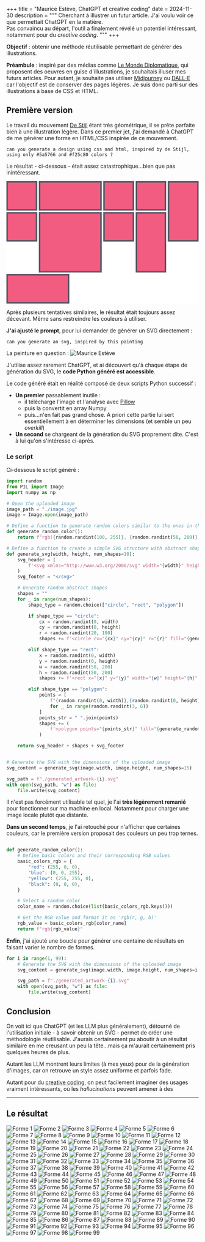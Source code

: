 +++
title = "Maurice Estève, ChatGPT et creative coding"
date = 2024-11-30
description = """
Cherchant à illustrer un futur article. J'ai voulu voir ce que permettait ChatGPT en la matière. <br>
Pas convaincu au départ, l'outil a finalement révélé un potentiel intéressant, notamment pour du _creative coding_.
"""
+++

**Objectif** : obtenir une méthode réutilisable permettant de générer des illustrations.

**Préambule** : inspiré par des médias comme [Le Monde Diplomatique](https://www.monde-diplomatique.fr), qui proposent des oeuvres en guise d'illustrations, je souhaitais illuser mes futurs articles.
Pour autant, je souhaite pas utiliser [Midjourney](https://en.wikipedia.org/wiki/Midjourney) ou [DALL-E](https://en.wikipedia.org/wiki/DALL-E) car l'objectif est de conserver des pages légères. Je suis donc parti sur des illustrations à base de CSS et HTML.

## Première version

Le travail du mouvement [De Stijl](https://fr.wikipedia.org/wiki/De_Stijl) étant très géométrique, il se prête parfaite bien à une illustration légère.
Dans ce premier jet, j'ai demandé à ChatGPT de me générer une forme en HTML/CSS inspirée de ce mouvement.

```
can you generate a design using css and html, inspired by de Stijl, using only #5a5766 and #f25c80 colors ?
```

Le résultat - ci-dessous - était assez catastrophique...bien que pas inintéressant.

<style>
    #de-stijl.container {
        display: grid;
        grid-template-columns: repeat(6, 1fr);
        grid-template-rows: repeat(4, 1fr);
        gap: 4px;
        height: 20rem;
        background-color: white;
    }
    #de-stijl .block {
        background-color: #f25c80;
        border: 4px solid #5a5766;
    }
    #de-stijl .tall { grid-row: span 2; }
    #de-stijl .wide { grid-column: span 2; }
    #de-stijl .large { grid-column: span 2; grid-row: span 2; }
</style>
<div class="container" id="de-stijl">
    <div class="block"></div>
    <div class="block wide"></div>
    <div class="block"></div>
    <div class="block"></div>
    <div class="block tall"></div>
    <div class="block"></div>
    <div class="block large"></div>
    <div class="block"></div>
    <div class="block tall"></div>
    <div class="block wide"></div>
</div>

Après plusieurs tentatives similaires, le résultat était toujours assez décevant.
Même sans restreindre les couleurs à utiliser.

**J'ai ajusté le prompt**, pour lui demander de générer un SVG directement :
```
can you generate an svg, inspired by this painting
```

La peinture en question :
![Maurice Estève](./image.jpg)

J'utilise assez rarement ChatGPT, et ai découvert qu'à chaque étape de génération du SVG, le **code Python généré est accessible**.

Le code généré était en réalité composé de deux scripts Python successif :
- **Un premier** passablement inutile :
  - il télécharge l'image et l'analyse avec [Pillow](https://github.com/python-pillow/Pillow)
  - puis la convertit en array Numpy
  - puis...n'en fait pas grand chose. A priori cette partie lui sert essentiellement à en déterminer les dimensions (et semble un peu _overkill_)
- **Un second** se chargeant de la génération du SVG proprement dite. C'est à lui qu'on s'intéresse ci-après.

### Le script

Ci-dessous le script généré :

```py
import random
from PIL import Image
import numpy as np

# Open the uploaded image
image_path = "./image.jpg"
image = Image.open(image_path)

# Define a function to generate random colors similar to the ones in the image
def generate_random_color():
    return f"rgb({random.randint(100, 255)}, {random.randint(50, 200)}, {random.randint(50, 255)})"

# Define a function to create a simple SVG structure with abstract shapes
def generate_svg(width, height, num_shapes=10):
    svg_header = (
        f'<svg xmlns="http://www.w3.org/2000/svg" width="{width}" height="{height}">'
    )
    svg_footer = "</svg>"

    # Generate random abstract shapes
    shapes = ""
    for _ in range(num_shapes):
        shape_type = random.choice(["circle", "rect", "polygon"])

        if shape_type == "circle":
            cx = random.randint(0, width)
            cy = random.randint(0, height)
            r = random.randint(20, 100)
            shapes += f'<circle cx="{cx}" cy="{cy}" r="{r}" fill="{generate_random_color()}" />'

        elif shape_type == "rect":
            x = random.randint(0, width)
            y = random.randint(0, height)
            w = random.randint(50, 200)
            h = random.randint(50, 200)
            shapes += f'<rect x="{x}" y="{y}" width="{w}" height="{h}" fill="{generate_random_color()}" />'

        elif shape_type == "polygon":
            points = [
                f"{random.randint(0, width)},{random.randint(0, height)}"
                for _ in range(random.randint(3, 6))
            ]
            points_str = " ".join(points)
            shapes += (
                f'<polygon points="{points_str}" fill="{generate_random_color()}" />'
            )

    return svg_header + shapes + svg_footer


# Generate the SVG with the dimensions of the uploaded image
svg_content = generate_svg(image.width, image.height, num_shapes=15)

svg_path = f"./generated_artwork-{i}.svg"
with open(svg_path, "w") as file:
    file.write(svg_content)
```

Il n'est pas forcément utilisable tel quel, je l'ai **très légèrement remanié** pour fonctionner sur ma machine en local.
Notamment pour charger une image locale plutôt que distante.

**Dans un second temps**, je l'ai retouché pour n'afficher que certaines couleurs, car le première version proposait des couleurs un peu trop ternes.

```py

def generate_random_color():
    # Define basic colors and their corresponding RGB values
    basic_colors_rgb = {
        "red": (255, 0, 0),
        "blue": (0, 0, 255),
        "yellow": (255, 255, 0),
        "black": (0, 0, 0),
    }

    # Select a random color
    color_name = random.choice(list(basic_colors_rgb.keys()))

    # Get the RGB value and format it as 'rgb(r, g, b)'
    rgb_value = basic_colors_rgb[color_name]
    return f"rgb{rgb_value}"
```

**Enfin**, j'ai ajouté une boucle pour générer une centaine de résultats en faisant varier le nombre de formes.

```py
for i in range(1, 99):
    # Generate the SVG with the dimensions of the uploaded image
    svg_content = generate_svg(image.width, image.height, num_shapes=i * 2)

    svg_path = f"./generated_artwork-{i}.svg"
    with open(svg_path, "w") as file:
        file.write(svg_content)
```

## Conclusion

On voit ici que ChatGPT (et les LLM plus généralement), détourné de l'utilisation initiale - à savoir obtenir un SVG - permet de créer une méthodologie réutilisable.
J'aurais certainement pu aboutir à un résultat similaire en me creusant un peu la tête...mais ça m'aurait certainement pris quelques heures de plus.

Autant les LLM montrent leurs limites (à mes yeux) pour de la génération d'images, car on retrouve un style assez uniforme et parfois fade.

Autant pour du [creative coding](https://en.wikipedia.org/wiki/Creative_coding), on peut facilement imaginer des usages vraiment intéressants, où les *hallucinations* peuvent amener à des


---


## Le résultat

![Forme 1](./generated_artwork-1.svg)
![Forme 2](./generated_artwork-2.svg)
![Forme 3](./generated_artwork-3.svg)
![Forme 4](./generated_artwork-4.svg)
![Forme 5](./generated_artwork-5.svg)
![Forme 6](./generated_artwork-6.svg)
![Forme 7](./generated_artwork-7.svg)
![Forme 8](./generated_artwork-8.svg)
![Forme 9](./generated_artwork-9.svg)
![Forme 10](./generated_artwork-10.svg)
![Forme 11](./generated_artwork-11.svg)
![Forme 12](./generated_artwork-12.svg)
![Forme 13](./generated_artwork-13.svg)
![Forme 14](./generated_artwork-14.svg)
![Forme 15](./generated_artwork-15.svg)
![Forme 16](./generated_artwork-16.svg)
![Forme 17](./generated_artwork-17.svg)
![Forme 18](./generated_artwork-18.svg)
![Forme 19](./generated_artwork-19.svg)
![Forme 20](./generated_artwork-20.svg)
![Forme 21](./generated_artwork-21.svg)
![Forme 22](./generated_artwork-22.svg)
![Forme 23](./generated_artwork-23.svg)
![Forme 24](./generated_artwork-24.svg)
![Forme 25](./generated_artwork-25.svg)
![Forme 26](./generated_artwork-26.svg)
![Forme 27](./generated_artwork-27.svg)
![Forme 28](./generated_artwork-28.svg)
![Forme 29](./generated_artwork-29.svg)
![Forme 30](./generated_artwork-30.svg)
![Forme 31](./generated_artwork-31.svg)
![Forme 32](./generated_artwork-32.svg)
![Forme 33](./generated_artwork-33.svg)
![Forme 34](./generated_artwork-34.svg)
![Forme 35](./generated_artwork-35.svg)
![Forme 36](./generated_artwork-36.svg)
![Forme 37](./generated_artwork-37.svg)
![Forme 38](./generated_artwork-38.svg)
![Forme 39](./generated_artwork-39.svg)
![Forme 40](./generated_artwork-40.svg)
![Forme 41](./generated_artwork-41.svg)
![Forme 42](./generated_artwork-42.svg)
![Forme 43](./generated_artwork-43.svg)
![Forme 44](./generated_artwork-44.svg)
![Forme 45](./generated_artwork-45.svg)
![Forme 46](./generated_artwork-46.svg)
![Forme 47](./generated_artwork-47.svg)
![Forme 48](./generated_artwork-48.svg)
![Forme 49](./generated_artwork-49.svg)
![Forme 50](./generated_artwork-50.svg)
![Forme 51](./generated_artwork-51.svg)
![Forme 52](./generated_artwork-52.svg)
![Forme 53](./generated_artwork-53.svg)
![Forme 54](./generated_artwork-54.svg)
![Forme 55](./generated_artwork-55.svg)
![Forme 56](./generated_artwork-56.svg)
![Forme 57](./generated_artwork-57.svg)
![Forme 58](./generated_artwork-58.svg)
![Forme 59](./generated_artwork-59.svg)
![Forme 60](./generated_artwork-60.svg)
![Forme 61](./generated_artwork-61.svg)
![Forme 62](./generated_artwork-62.svg)
![Forme 63](./generated_artwork-63.svg)
![Forme 64](./generated_artwork-64.svg)
![Forme 65](./generated_artwork-65.svg)
![Forme 66](./generated_artwork-66.svg)
![Forme 67](./generated_artwork-67.svg)
![Forme 68](./generated_artwork-68.svg)
![Forme 69](./generated_artwork-69.svg)
![Forme 70](./generated_artwork-70.svg)
![Forme 71](./generated_artwork-71.svg)
![Forme 72](./generated_artwork-72.svg)
![Forme 73](./generated_artwork-73.svg)
![Forme 74](./generated_artwork-74.svg)
![Forme 75](./generated_artwork-75.svg)
![Forme 76](./generated_artwork-76.svg)
![Forme 77](./generated_artwork-77.svg)
![Forme 78](./generated_artwork-78.svg)
![Forme 79](./generated_artwork-79.svg)
![Forme 80](./generated_artwork-80.svg)
![Forme 81](./generated_artwork-81.svg)
![Forme 82](./generated_artwork-82.svg)
![Forme 83](./generated_artwork-83.svg)
![Forme 84](./generated_artwork-84.svg)
![Forme 85](./generated_artwork-85.svg)
![Forme 86](./generated_artwork-86.svg)
![Forme 87](./generated_artwork-87.svg)
![Forme 88](./generated_artwork-88.svg)
![Forme 89](./generated_artwork-89.svg)
![Forme 90](./generated_artwork-90.svg)
![Forme 91](./generated_artwork-91.svg)
![Forme 92](./generated_artwork-92.svg)
![Forme 93](./generated_artwork-93.svg)
![Forme 94](./generated_artwork-94.svg)
![Forme 95](./generated_artwork-95.svg)
![Forme 96](./generated_artwork-96.svg)
![Forme 97](./generated_artwork-97.svg)
![Forme 98](./generated_artwork-98.svg)
![Forme 99](./generated_artwork-99.svg)
